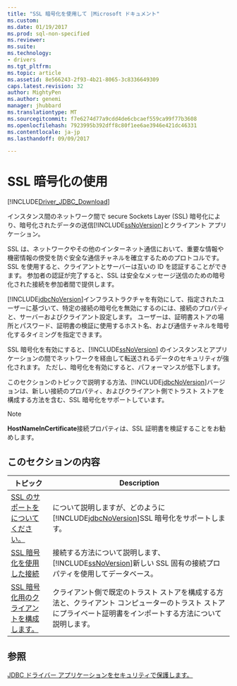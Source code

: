 ```yaml
---
title: "SSL 暗号化を使用して |Microsoft ドキュメント"
ms.custom: 
ms.date: 01/19/2017
ms.prod: sql-non-specified
ms.reviewer: 
ms.suite: 
ms.technology:
- drivers
ms.tgt_pltfrm: 
ms.topic: article
ms.assetid: 8e566243-2f93-4b21-8065-3c8336649309
caps.latest.revision: 32
author: MightyPen
ms.author: genemi
manager: jhubbard
ms.translationtype: MT
ms.sourcegitcommit: f7e6274d77a9cdd4de6cbcaef559ca99f77b3608
ms.openlocfilehash: 7923995b392dff8c80f1ee6ae3946e421dc46331
ms.contentlocale: ja-jp
ms.lasthandoff: 09/09/2017

---
```

# <a name="using-ssl-encryption"></a>SSL 暗号化の使用
[!INCLUDE[Driver_JDBC_Download](../../includes/driver_jdbc_download.md)]

  インスタンス間のネットワーク間で secure Sockets Layer (SSL) 暗号化により、暗号化されたデータの送信[!INCLUDE[ssNoVersion](../../includes/ssnoversion_md.md)]とクライアント アプリケーション。  
  
 SSL は、ネットワークやその他のインターネット通信において、重要な情報や機密情報の傍受を防ぐ安全な通信チャネルを確立するためのプロトコルです。 SSL を使用すると、クライアントとサーバーは互いの ID を認証することができます。 参加者の認証が完了すると、SSL は安全なメッセージ送信のための暗号化された接続を参加者間で提供します。  
  
 [!INCLUDE[jdbcNoVersion](../../includes/jdbcnoversion_md.md)]インフラストラクチャを有効にして、指定されたユーザーに基づいて、特定の接続の暗号化を無効にするのには、接続のプロパティと、サーバーおよびクライアント設定します。 ユーザーは、証明書ストアの場所とパスワード、証明書の検証に使用するホスト名、および通信チャネルを暗号化するタイミングを指定できます。  
  
 SSL 暗号化を有効にすると、[!INCLUDE[ssNoVersion](../../includes/ssnoversion_md.md)] のインスタンスとアプリケーションの間でネットワークを経由して転送されるデータのセキュリティが強化されます。 ただし、暗号化を有効にすると、パフォーマンスが低下します。  
  
 このセクションのトピックで説明する方法、[!INCLUDE[jdbcNoVersion](../../includes/jdbcnoversion_md.md)]バージョンは、新しい接続のプロパティ、およびクライアント側でトラスト ストアを構成する方法を含む、SSL 暗号化をサポートしています。  
  
> [!NOTE]  
>  **HostNameInCertificate**接続プロパティは、SSL 証明書を検証することをお勧めします。  
  
## <a name="in-this-section"></a>このセクションの内容  
  
|トピック|Description|  
|-----------|-----------------|  
|[SSL のサポートをについてください。](../../connect/jdbc/understanding-ssl-support.md)|について説明しますが、どのように[!INCLUDE[jdbcNoVersion](../../includes/jdbcnoversion_md.md)]SSL 暗号化をサポートします。|  
|[SSL 暗号化を使用した接続](../../connect/jdbc/connecting-with-ssl-encryption.md)|接続する方法について説明します、[!INCLUDE[ssNoVersion](../../includes/ssnoversion_md.md)]新しい SSL 固有の接続プロパティを使用してデータベース。|  
|[SSL 暗号化用のクライアントを構成します。](../../connect/jdbc/configuring-the-client-for-ssl-encryption.md)|クライアント側で既定のトラスト ストアを構成する方法と、クライアント コンピューターのトラスト ストアにプライベート証明書をインポートする方法について説明します。|  
  
## <a name="see-also"></a>参照  
 [JDBC ドライバー アプリケーションをセキュリティで保護します。](../../connect/jdbc/securing-jdbc-driver-applications.md)  
  
  
